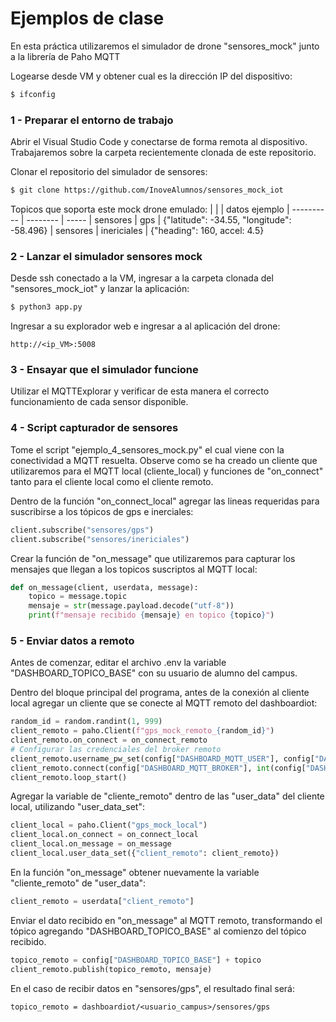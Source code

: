 # Ejemplos de clase

En esta práctica utilizaremos el simulador de drone "sensores_mock" junto a la librería de Paho MQTT

Logearse desde VM y obtener cual es la dirección IP del dispositivo:
```sh
$ ifconfig
```

### 1 - Preparar el entorno de trabajo

Abrir el Visual Studio Code y conectarse de forma remota al dispositivo. Trabajaremos sobre la carpeta recientemente clonada de este repositorio.

Clonar el repositorio del simulador de sensores:
```sh
$ git clone https://github.com/InoveAlumnos/sensores_mock_iot
```

Topicos que soporta este mock drone emulado:
|             |             | datos ejemplo
| ----------  | --------    | -----
|  sensores   | gps         | {"latitude": -34.55, "longitude": -58.496}
|  sensores   | inericiales | {"heading": 160, accel: 4.5}


### 2 - Lanzar el simulador sensores mock
Desde ssh conectado a la VM, ingresar a la carpeta clonada del "sensores_mock_iot" y lanzar la aplicación:
```sh
$ python3 app.py
```

Ingresar a su explorador web e ingresar a al aplicación del drone:
```
http://<ip_VM>:5008
```

### 3 - Ensayar que el simulador funcione
Utilizar el MQTTExplorar y verificar de esta manera el correcto funcionamiento de cada sensor disponible. 


### 4 - Script capturador de sensores
Tome el script "ejemplo_4_sensores_mock.py" el cual viene con la conectividad a MQTT resuelta. Observe como se ha creado un cliente que utilizaremos para el MQTT local (cliente_local) y funciones de "on_connect" tanto para el cliente local como el cliente remoto.

Dentro de la función "on_connect_local" agregar las lineas requeridas para suscribirse a los tópicos de gps e inerciales:
```python
client.subscribe("sensores/gps")
client.subscribe("sensores/inericiales")
```

Crear la función de "on_message" que utilizaremos para capturar los mensajes que llegan a los topicos suscriptos al MQTT local:
```python
def on_message(client, userdata, message):
    topico = message.topic
    mensaje = str(message.payload.decode("utf-8"))
    print(f"mensaje recibido {mensaje} en topico {topico}")
```

### 5 - Enviar datos a remoto
Antes de comenzar, editar el archivo .env la variable "DASHBOARD_TOPICO_BASE" con su usuario de alumno del campus.

Dentro del bloque principal del programa, antes de la conexión al cliente local agregar un cliente que se conecte al MQTT remoto del dashboardiot:
```python
random_id = random.randint(1, 999)
client_remoto = paho.Client(f"gps_mock_remoto_{random_id}")
client_remoto.on_connect = on_connect_remoto
# Configurar las credenciales del broker remoto
client_remoto.username_pw_set(config["DASHBOARD_MQTT_USER"], config["DASHBOARD_MQTT_PASSWORD"])
client_remoto.connect(config["DASHBOARD_MQTT_BROKER"], int(config["DASHBOARD_MQTT_PORT"]))
client_remoto.loop_start()
```

Agregar la variable de "cliente_remoto" dentro de las "user_data" del cliente local, utilizando "user_data_set":
```python
client_local = paho.Client("gps_mock_local")
client_local.on_connect = on_connect_local
client_local.on_message = on_message
client_local.user_data_set({"client_remoto": client_remoto})
```

En la función "on_message" obtener nuevamente la variable "cliente_remoto" de "user_data":
```python
client_remoto = userdata["client_remoto"]
```

Enviar el dato recibido en "on_message" al MQTT remoto, transformando el tópico agregando "DASHBOARD_TOPICO_BASE" al comienzo del tópico recibido.
```python
topico_remoto = config["DASHBOARD_TOPICO_BASE"] + topico
client_remoto.publish(topico_remoto, mensaje)
```

En el caso de recibir datos en "sensores/gps", el resultado final será:
```
topico_remoto = dashboardiot/<usuario_campus>/sensores/gps
```



